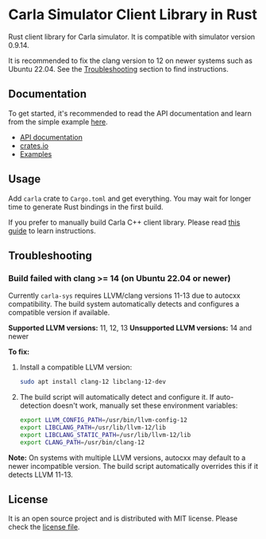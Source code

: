 # Carla Simulator Client Library in Rust

Rust client library for Carla simulator. It is compatible with
simulator version 0.9.14.

It is recommended to fix the clang version to 12 on newer systems such
as Ubuntu 22.04. See the [Troubleshooting](#troubleshooting) section
to find instructions.

## Documentation

To get started, it's recommended to read the API documentation and
learn from the simple example [here](carla/examples/spawn.rs).

- [API documentation](https://docs.rs/carla)
- [crates.io](https://crates.io/crates/carla)
- [Examples](carla/examples)


## Usage

Add `carla` crate to `Cargo.toml` and get everything. You may wait for
longer time to generate Rust bindings in the first build.

If you prefer to manually build Carla C++ client library. Please read
 [this guide](doc/use_prebuilt_client_lib.md) to learn instructions.


## Troubleshooting

### Build failed with clang >= 14 (on Ubuntu 22.04 or newer)

Currently `carla-sys` requires LLVM/clang versions 11-13 due to autocxx compatibility.
The build system automatically detects and configures a compatible version if available.

**Supported LLVM versions:** 11, 12, 13
**Unsupported LLVM versions:** 14 and newer

**To fix:**

1. Install a compatible LLVM version:
   ```sh
   sudo apt install clang-12 libclang-12-dev
   ```

2. The build script will automatically detect and configure it. If auto-detection
   doesn't work, manually set these environment variables:
   ```sh
   export LLVM_CONFIG_PATH=/usr/bin/llvm-config-12
   export LIBCLANG_PATH=/usr/lib/llvm-12/lib
   export LIBCLANG_STATIC_PATH=/usr/lib/llvm-12/lib
   export CLANG_PATH=/usr/bin/clang-12
   ```

**Note:** On systems with multiple LLVM versions, autocxx may default to a newer
incompatible version. The build script automatically overrides this if it detects
LLVM 11-13.

## License

It is an open source project and is distributed with MIT
license. Please check the [license file](LICENSE.txt).
